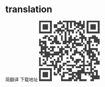 # translation
简翻译
下载地址
![](https://github.com/BrinsLee/translation/blob/master/app/src/main/res/mipmap-hdpi/download.png)
